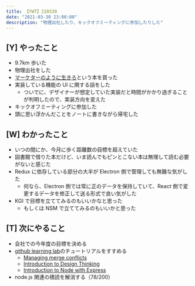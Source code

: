 ```yaml
---
title: 【YWT】210330
date: "2021-03-30 23:00:00"
description: "物理出社したり、キックオフミーティングに参加したりした"
---
```


## [Y] やったこと

- 9.7km 歩いた
- 物理出社をした
- [マーケターのように生きろ](https://www.amazon.co.jp/dp/4492046852)という本を買った
- 実装している機能の UI に関する話をした
  - ついでに、デザイナーが想定していた実装だと時間がかかり過ぎることが判明したので、実装方向を変えた
- キックオフミーティングに参加した
- 頭に思い浮かんだことをノートに書きながら帰宅した

## [W] わかったこと

- いつの間にか、今月に歩く距離数の目標を超えていた
- 図書館で借りた本だけど、いま読んでもピンとこない本は無理して読む必要がないと感じた
- Redux に依存している部分の大半が Electron 側で管理しても無難な気がした
  - 何なら、Electron 側では常に正のデータを保持していて、React 側で変更するデータを修正して送る形式で良い気がした
- KGI で目標を立ててみるのもいいかなと思った
  - もしくは NSM で立ててみるのもいいかと思った

## [T] 次にやること

- 会社での今年度の目標を決める
- [github learning lab](https://lab.github.com/githubtraining)のチュートリアルをすすめる
  - [Managing merge conflicts](https://lab.github.com/githubtraining/managing-merge-conflicts)
  - [Introduction to Design Thinking](https://lab.github.com/githubtraining/introduction-to-design-thinking)
  - [Introduction to Node with Express](https://lab.github.com/everydeveloper/introduction-to-node-with-express)
- node.js 関連の積読を解消する（78/200）

<!-- https://twitter.com/camomile_cafe/status/1376907051486519297?s=20 -->
